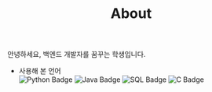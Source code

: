 ﻿---
layout: page
title: About
permalink: /about/
---

안녕하세요, 백엔드 개발자를 꿈꾸는 학생입니다.  

- 사용해 본 언어  
![Python Badge](https://img.shields.io/badge/PYTHON-0696D7?style=for-the-badge&logo=Python&logoColor=black) 
![Java Badge](https://img.shields.io/badge/Java-FFFFFF?style=for-the-badge&logo=Jameson&logoColor=white) 
![SQL Badge](https://img.shields.io/badge/MYSQL-0696D7?style=for-the-badge&logo=mysql&logoColor=skyblue) 
![C Badge](https://img.shields.io/badge/C++-E8E8E8?style=for-the-badge&logo=Cplusplus&logoColor=black)